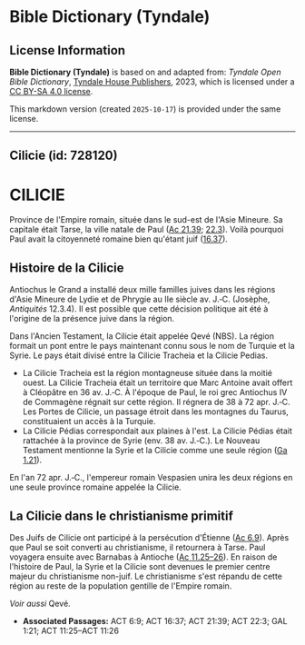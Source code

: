 # Bible Dictionary (Tyndale)

## License Information

**Bible Dictionary (Tyndale)** is based on and adapted from: _Tyndale Open Bible Dictionary_, [Tyndale House Publishers](https://tyndaleopenresources.com/), 2023, which is licensed under a [CC BY-SA 4.0 license](https://creativecommons.org/licenses/by-sa/4.0/legalcode.en).

This markdown version (created `2025-10-17`) is provided under the same license.



--------------------------------

## Cilicie (id: 728120)

CILICIE
=======

Province de l'Empire romain, située dans le sud\-est de l'Asie Mineure. Sa capitale était Tarse, la ville natale de Paul ([Ac 21\.39](https://ref.ly/Acts21:39); [22\.3](https://ref.ly/Acts22:3)). Voilà pourquoi Paul avait la citoyenneté romaine bien qu'étant juif ([16\.37](https://ref.ly/Acts16:37)).

Histoire de la Cilicie
----------------------

Antiochus le Grand a installé deux mille familles juives dans les régions d'Asie Mineure de Lydie et de Phrygie au IIe siècle av. J.‑C. (Josèphe, *Antiquités* 12\.3\.4\). Il est possible que cette décision politique ait été à l'origine de la présence juive dans la région.

Dans l'Ancien Testament, la Cilicie était appelée Qevé (NBS). La région formait un pont entre le pays maintenant connu sous le nom de Turquie et la Syrie. Le pays était divisé entre la Cilicie Tracheia et la Cilicie Pedias.

* La Cilicie Tracheia est la région montagneuse située dans la moitié ouest. La Cilicie Tracheia était un territoire que Marc Antoine avait offert à Cléopâtre en 36 av. J.‑C. À l'époque de Paul, le roi grec Antiochus IV de Commagène régnait sur cette région. Il régnera de 38 à 72 apr. J.‑C. Les Portes de Cilicie, un passage étroit dans les montagnes du Taurus, constituaient un accès à la Turquie.
* La Cilicie Pédias correspondait aux plaines à l'est. La Cilicie Pédias était rattachée à la province de Syrie (env. 38 av. J.‑C.). Le Nouveau Testament mentionne la Syrie et la Cilicie comme une seule région ([Ga 1\.21](https://ref.ly/Gal1:21)).

En l'an 72 apr. J.‑C., l'empereur romain Vespasien unira les deux régions en une seule province romaine appelée la Cilicie.

La Cilicie dans le christianisme primitif
-----------------------------------------

Des Juifs de Cilicie ont participé à la persécution d'Étienne ([Ac 6\.9](https://ref.ly/Acts6:9)). Après que Paul se soit converti au christianisme, il retournera à Tarse. Paul voyagera ensuite avec Barnabas à Antioche ([Ac 11\.25–26](https://ref.ly/Acts11:25-Acts11:26)). En raison de l'histoire de Paul, la Syrie et la Cilicie sont devenues le premier centre majeur du christianisme non\-juif. Le christianisme s'est répandu de cette région au reste de la population gentille de l'Empire romain.

*Voir aussi* Qevé.

* **Associated Passages:** ACT 6:9; ACT 16:37; ACT 21:39; ACT 22:3; GAL 1:21; ACT 11:25–ACT 11:26

